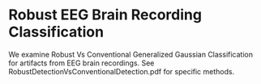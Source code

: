 Robust EEG Brain Recording Classification
===============

We examine Robust Vs Conventional Generalized Gaussian Classification for artifacts from EEG brain recordings. See RobustDetectionVsConventionalDetection.pdf for specific methods. 
